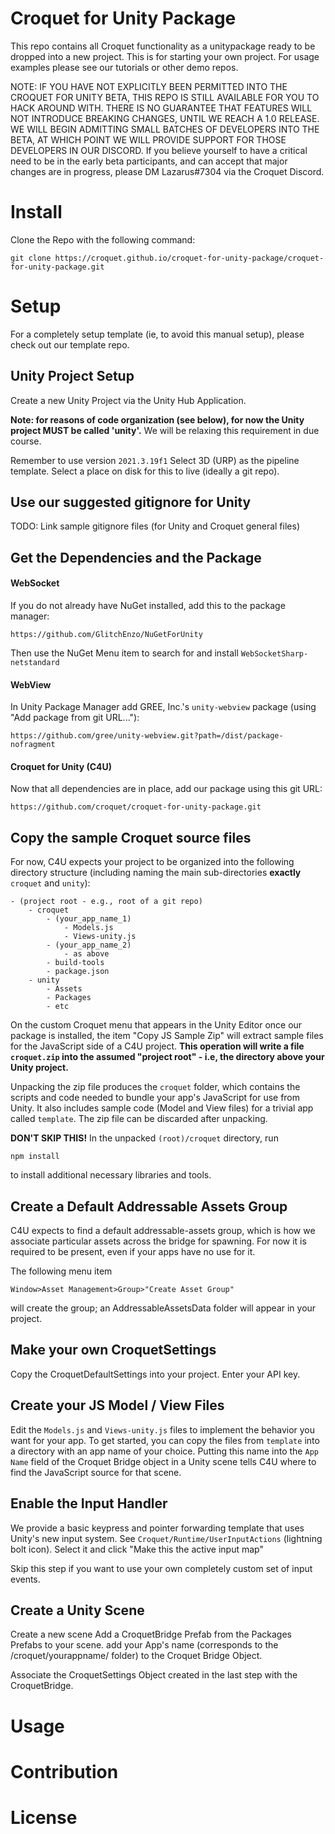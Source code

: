 # Croquet for Unity Package

This repo contains all Croquet functionality as a unitypackage ready to be dropped into a new project. This is for starting your own project. For usage examples please see our tutorials or other demo repos.

NOTE: IF YOU HAVE NOT EXPLICITLY BEEN PERMITTED INTO THE CROQUET FOR UNITY BETA, THIS REPO IS STILL AVAILABLE FOR YOU TO HACK AROUND WITH. THERE IS NO GUARANTEE THAT FEATURES WILL NOT INTRODUCE BREAKING CHANGES, UNTIL WE REACH A 1.0 RELEASE. WE WILL BEGIN ADMITTING SMALL BATCHES OF DEVELOPERS INTO THE BETA, AT WHICH POINT WE WILL PROVIDE SUPPORT FOR THOSE DEVELOPERS IN OUR DISCORD.
If you believe yourself to have a critical need to be in the early beta participants, and can accept that major changes are in progress, please DM Lazarus#7304 via the Croquet Discord.


# Install
Clone the Repo with the following command:
```
git clone https://croquet.github.io/croquet-for-unity-package/croquet-for-unity-package.git
```

# Setup
For a completely setup template (ie, to avoid this manual setup), please check out our template repo.

## Unity Project Setup
Create a new Unity Project via the Unity Hub Application.

**Note: for reasons of code organization (see below), for now the Unity project MUST be called 'unity'.**  We will be relaxing this requirement in due course.

Remember to use version `2021.3.19f1`
Select 3D (URP) as the pipeline template.
Select a place on disk for this to live (ideally a git repo).

## Use our suggested gitignore for Unity
TODO: Link sample gitignore files (for Unity and Croquet general files)

## Get the Dependencies and the Package

#### WebSocket
If you do not already have NuGet installed, add this to the package manager:
```
https://github.com/GlitchEnzo/NuGetForUnity
```
Then use the NuGet Menu item to search for and install `WebSocketSharp-netstandard`

#### WebView

In Unity Package Manager add GREE, Inc.'s `unity-webview` package (using "Add package from git URL..."):
```
https://github.com/gree/unity-webview.git?path=/dist/package-nofragment
```

#### Croquet for Unity (C4U)
Now that all dependencies are in place, add our package using this git URL:
```
https://github.com/croquet/croquet-for-unity-package.git
```

## Copy the sample Croquet source files
For now, C4U expects your project to be organized into the following directory structure (including naming the main sub-directories **exactly** `croquet` and `unity`):

```
- (project root - e.g., root of a git repo)
    - croquet
        - (your_app_name_1)
            - Models.js
            - Views-unity.js
        - (your_app_name_2)
            - as above
        - build-tools
        - package.json
    - unity
        - Assets
        - Packages
        - etc
```

On the custom Croquet menu that appears in the Unity Editor once our package is installed, the item "Copy JS Sample Zip" will extract sample files for the JavaScript side of a C4U project.  **This operation will write a file `croquet.zip` into the assumed "project root" - i.e, the directory above your Unity project.**

Unpacking the zip file produces the `croquet` folder, which contains the scripts and code needed to bundle your app's JavaScript for use from Unity.  It also includes sample code (Model and View files) for a trivial app called `template`.  The zip file can be discarded after unpacking.

**DON'T SKIP THIS!**  In the unpacked `(root)/croquet` directory, run
```
npm install
```
to install additional necessary libraries and tools.

## Create a Default Addressable Assets Group
C4U expects to find a default addressable-assets group, which is how we associate particular assets across the bridge for spawning.  For now it is required to be present, even if your apps have no use for it.

The following menu item
```
Window>Asset Management>Group>"Create Asset Group"
```
will create the group; an AddressableAssetsData folder will appear in your project.

## Make your own CroquetSettings
Copy the CroquetDefaultSettings into your project.
Enter your API key.

## Create your JS Model / View Files
Edit the `Models.js` and `Views-unity.js` files to implement the behavior you want for your app.  To get started, you can copy the files from `template` into a directory with an app name of your choice.  Putting this name into the `App Name` field of the Croquet Bridge object in a Unity scene tells C4U where to find the JavaScript source for that scene.


## Enable the Input Handler
We provide a basic keypress and pointer forwarding template that uses Unity's new input system.
See `Croquet/Runtime/UserInputActions` (lightning bolt icon).
Select it and click "Make this the active input map"

Skip this step if you want to use your own completely custom set of input events.


## Create a Unity Scene

Create a new scene
Add a CroquetBridge Prefab from the Packages Prefabs to your scene.
add your App's name (corresponds to the /croquet/yourappname/ folder) to the Croquet Bridge Object.

Associate the CroquetSettings Object created in the last step with the CroquetBridge.


# Usage


# Contribution


# License

